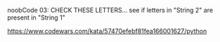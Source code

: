 noobCode 03: CHECK THESE LETTERS... see if letters in "String 2" are present in "String 1"

https://www.codewars.com/kata/57470efebf81fea166001627/python